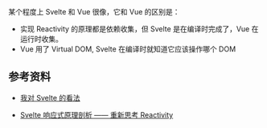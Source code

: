 
某个程度上 Svelte 和 Vue 很像，它和 Vue 的区别是：

* 实现 Reactivity 的原理都是依赖收集，但 Svelte 是在编译时完成了，Vue 在运行时收集。
* Vue 用了 Virtual DOM, Svelte 在编译时就知道它应该操作哪个 DOM


## 参考资料

* [我对 Svelte 的看法](https://lutaonan.com/blog/svelte/)

* [Svelte 响应式原理剖析 —— 重新思考 Reactivity](https://juejin.cn/post/6965741667928244254#heading-19)